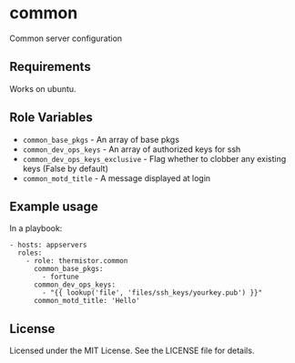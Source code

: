 # common

Common server configuration

## Requirements

Works on ubuntu.

## Role Variables

* `common_base_pkgs` - An array of base pkgs
* `common_dev_ops_keys` - An array of authorized keys for ssh
* `common_dev_ops_keys_exclusive` - Flag whether to clobber any existing keys (False by default)
* `common_motd_title` - A message displayed at login

## Example usage

In a playbook:

    - hosts: appservers
      roles:
        - role: thermistor.common
          common_base_pkgs:
            - fortune
          common_dev_ops_keys:
            - "{{ lookup('file', 'files/ssh_keys/yourkey.pub') }}"
          common_motd_title: 'Hello'

## License

Licensed under the MIT License. See the LICENSE file for details.
